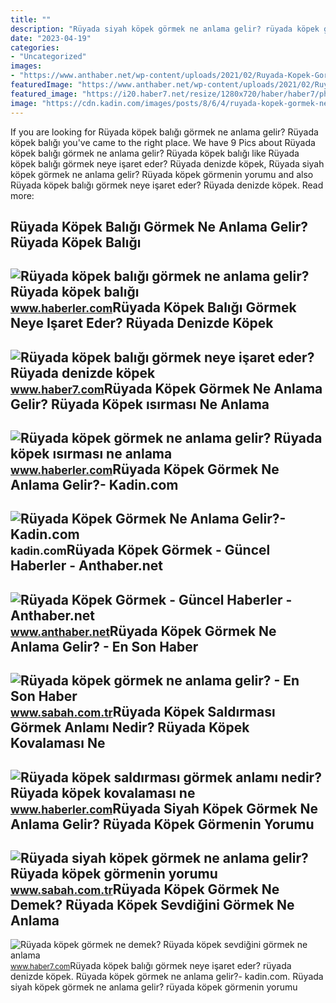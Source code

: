 ```yaml
---
title: ""
description: "Rüyada siyah köpek görmek ne anlama gelir? rüyada köpek görmenin yorumu"
date: "2023-04-19"
categories:
- "Uncategorized"
images:
- "https://www.anthaber.net/wp-content/uploads/2021/02/Ruyada-Kopek-Gormek.jpg"
featuredImage: "https://www.anthaber.net/wp-content/uploads/2021/02/Ruyada-Kopek-Gormek.jpg"
featured_image: "https://i20.haber7.net/resize/1280x720/haber/haber7/photos/2022/09/ruyada_kopek_sevmek_neye_isaret_ruyada_kopekten_kacmak_ne_anlama_gelir_1646031539_3753.jpg"
image: "https://cdn.kadin.com/images/posts/8/6/4/ruyada-kopek-gormek-ne-anlama-gelir-1516977867.png"
---
```


If you are looking for Rüyada köpek balığı görmek ne anlama gelir? Rüyada köpek balığı you've came to the right place. We have 9 Pics about Rüyada köpek balığı görmek ne anlama gelir? Rüyada köpek balığı like Rüyada köpek balığı görmek neye işaret eder? Rüyada denizde köpek, Rüyada siyah köpek görmek ne anlama gelir? Rüyada köpek görmenin yorumu and also Rüyada köpek balığı görmek neye işaret eder? Rüyada denizde köpek. Read more:

Rüyada Köpek Balığı Görmek Ne Anlama Gelir? Rüyada Köpek Balığı
---------------------------------------------------------------

 ![Rüyada köpek balığı görmek ne anlama gelir? Rüyada köpek balığı](https://i.hbrcdn.com/haber/2021/07/08/ruyada-kopek-baligi-gormek-ne-anlama-gelir-14253238_1457_amp.jpg) <small>www.haberler.com</small>Rüyada Köpek Balığı Görmek Neye Işaret Eder? Rüyada Denizde Köpek
-----------------------------------------------------------------

 ![Rüyada köpek balığı görmek neye işaret eder? Rüyada denizde köpek](https://i12.haber7.net/haber/haber7/og_image/2022/41/ruyada_kopek_baligi_gormek_neye_isaret_eder_ruyada_denizde_kopek_baligi_gormek_hayirli_midir_1665642941_8656.jpg) <small>www.haber7.com</small>Rüyada Köpek Görmek Ne Anlama Gelir? Rüyada Köpek ısırması Ne Anlama
--------------------------------------------------------------------

 ![Rüyada köpek görmek ne anlama gelir? Rüyada köpek ısırması ne anlama](https://i.hbrcdn.com/haber/2019/10/24/ruyada-kopek-gormek-ne-anlama-gelir-12558072_9761_amp.jpg) <small>www.haberler.com</small>Rüyada Köpek Görmek Ne Anlama Gelir?- Kadin.com
-----------------------------------------------

 ![Rüyada Köpek Görmek Ne Anlama Gelir?- Kadin.com](https://cdn.kadin.com/images/posts/8/6/4/ruyada-kopek-gormek-ne-anlama-gelir-1516977867.png) <small>kadin.com</small>Rüyada Köpek Görmek - Güncel Haberler - Anthaber.net
----------------------------------------------------

 ![Rüyada Köpek Görmek - Güncel Haberler - Anthaber.net](https://www.anthaber.net/wp-content/uploads/2021/02/Ruyada-Kopek-Gormek.jpg) <small>www.anthaber.net</small>Rüyada Köpek Görmek Ne Anlama Gelir? - En Son Haber
---------------------------------------------------

 ![Rüyada köpek görmek ne anlama gelir? - En Son Haber](https://iasbh.tmgrup.com.tr/f51394/650/344/0/0/800/420?u=https://isbh.tmgrup.com.tr/sbh/2017/10/30/ruyada-kopek-gormek-ne-anlama-gelir-1509365192223.jpg) <small>www.sabah.com.tr</small>Rüyada Köpek Saldırması Görmek Anlamı Nedir? Rüyada Köpek Kovalaması Ne
-----------------------------------------------------------------------

 ![Rüyada köpek saldırması görmek anlamı nedir? Rüyada köpek kovalaması ne](https://i.hbrcdn.com/haber/2020/12/08/ruyada-kopek-saldirmasi-ne-anlama-gelir-ruyada-13787495_5309_amp.jpg) <small>www.haberler.com</small>Rüyada Siyah Köpek Görmek Ne Anlama Gelir? Rüyada Köpek Görmenin Yorumu
-----------------------------------------------------------------------

 ![Rüyada siyah köpek görmek ne anlama gelir? Rüyada köpek görmenin yorumu](https://iasbh.tmgrup.com.tr/84a6ec/752/395/0/17/800/437?u=https://isbh.tmgrup.com.tr/sbh/2019/10/30/ruyada-siyah-kopek-gormek-ne-anlama-gelir-ruyada-kopek-gormenin-yorumu-1572431200774.jpg) <small>www.sabah.com.tr</small>Rüyada Köpek Görmek Ne Demek? Rüyada Köpek Sevdiğini Görmek Ne Anlama
---------------------------------------------------------------------

 ![Rüyada köpek görmek ne demek? Rüyada köpek sevdiğini görmek ne anlama](https://i20.haber7.net/resize/1280x720/haber/haber7/photos/2022/09/ruyada_kopek_sevmek_neye_isaret_ruyada_kopekten_kacmak_ne_anlama_gelir_1646031539_3753.jpg) <small>www.haber7.com</small>Rüyada köpek balığı görmek neye işaret eder? rüyada denizde köpek. Rüyada köpek görmek ne anlama gelir?- kadin.com. Rüyada siyah köpek görmek ne anlama gelir? rüyada köpek görmenin yorumu
